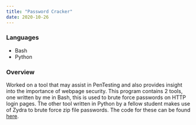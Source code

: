 ```yaml
---
title: "Password Cracker"
date: 2020-10-26
---
```


### Languages

- Bash
- Python

### Overview

Worked on a tool that may assist in PenTesting and also provides insight into the importance of webpage security. This program contains 2 tools, one written by me in Bash, this is used to brute force passwords on HTTP login pages. The other tool written in Python by a fellow student makes use of Zydra to brute force zip file passwords. The code for these can be found [here](https://github.com/HWTechClub/Password-Cracking).
